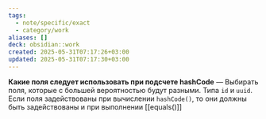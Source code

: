 ```yaml
---
tags:
  - note/specific/exact
  - category/work
aliases: []
deck: obsidian::work
created: 2025-05-31T07:17:26+03:00
updated: 2025-05-31T07:17:30+03:00
---
```


**Какие поля следует использовать при подсчете hashCode**
—
Выбирать поля, которые с большей вероятностью будут разными. Типа `id` и `uuid`. Если поля задействованы при вычислении `hashCode()`, то они должны быть задействованы и при выполнении [[equals()]]
